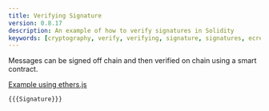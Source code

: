 ```yaml
---
title: Verifying Signature
version: 0.8.17
description: An example of how to verify signatures in Solidity
keywords: [cryptography, verify, verifying, signature, signatures, ecrecover]
---
```


Messages can be signed off chain and then verified on chain using a smart contract.

[Example using ethers.js](https://github.com/t4sk/hello-erc20-permit/blob/main/test/verify-signature.js)

```solidity
{{{Signature}}}
```
